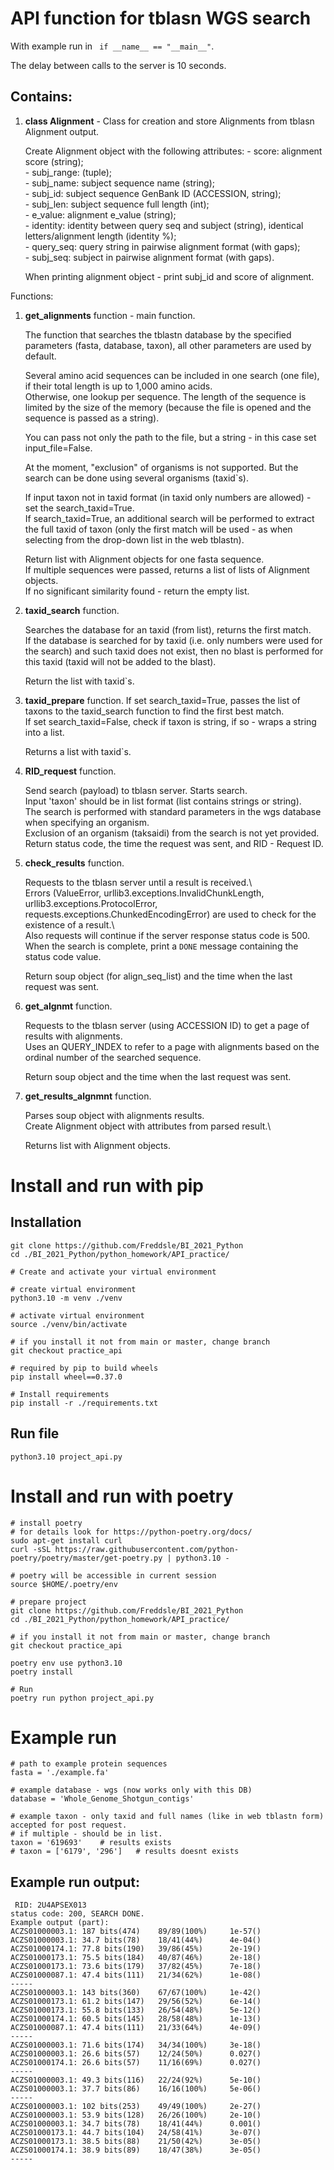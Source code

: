 
# API function for tblasn WGS search

With example run in ` if __name__ == "__main__"`.

The delay between calls to the server is 10 seconds. 

## Contains:

1. **class Alignment** - Class for creation and store Alignments from tblasn Alignment output.

    Create Alignment object with the following attributes:
        - score: alignment score (string);\
        - subj_range: (tuple);\
        - subj_name: subject sequence name (string);\
        - subj_id: subject sequence GenBank ID (ACCESSION, string);\
        - subj_len: subject sequence full length (int);\
        - e_value: alignment e_value (string);\
        - identity: identity between query seq and subject (string), identical letters/alignment length (identity %);\
        - query_seq: query string in pairwise alignment format (with gaps);\
        - subj_seq: subject in pairwise alignment format (with gaps).

    When printing alignment object - print subj_id and score of alignment.


Functions:

1. **get_alignments** function - main function.

    The function that searches the tblastn database by the specified parameters (fasta, database, taxon), all other parameters are used by default.

    Several amino acid sequences can be included in one search (one file), if their total length is up to 1,000 amino acids.\
    Otherwise, one lookup per sequence. The length of the sequence is limited by the size of the memory (because the file is opened and the sequence is passed as a string).

    You can pass not only the path to the file, but a string - in this case set input_file=False.

    At the moment, "exclusion" of organisms is not supported. But the search can be done using several organisms (taxid`s).

    If input taxon not in taxid format (in taxid only numbers are allowed) - set the search_taxid=True.\
    If search_taxid=True, an additional search will be performed to extract the full taxid of taxon (only the first match will be used - as when selecting from the drop-down list in the web tblastn).

    Return list with Alignment objects for one fasta sequence.\
    If multiple sequences were passed, returns a list of lists of Alignment objects.\
    If no significant similarity found - return the empty list.


2. **taxid_search** function. 

    Searches the database for an taxid (from list), returns the first match.\
    If the database is searched for by taxid (i.e. only numbers were used for the search) and such taxid does not exist, then no blast is performed for this taxid (taxid will not be added to the blast).

    Return the list with taxid`s.
  
3. **taxid_prepare** function.
    If set search_taxid=True, passes the list of taxons to the taxid_search function to find the first best match.\
    If set search_taxid=False, check if taxon is string, if so - wraps a string into a list.

    Returns a list with taxid`s.


3. **RID_request** function.
    
    Send search (payload) to tblasn server. Starts search.\
    Input 'taxon' should be in list format (list contains strings or string).\
    The search is performed with standard parameters in the wgs database when specifying an organism.\
    Exclusion of an organism (taksaidi) from the search is not yet provided.\
    Return status code, the time the request was sent, and RID - Request ID.
    
4. **check_results** function.

    Requests to the tblasn server until a result is received.\    
    Errors (ValueError, urllib3.exceptions.InvalidChunkLength, urllib3.exceptions.ProtocolError, requests.exceptions.ChunkedEncodingError) are used to check for the existence of a result.\    
    Also requests will continue if the server response status code is 500.\
    When the search is complete, print a `DONE` message containing the status code value.
    
    Return soup object (for align_seq_list) and the time when the last request was sent.

5. **get_algnmt** function.

    Requests to the tblasn server (using ACCESSION ID) to get a page of results with alignments.\
    Uses an QUERY_INDEX to refer to a page with alignments based on the ordinal number of the searched sequence.

    Return soup object and the time when the last request was sent.

6. **get_results_algnmnt** function.
    
    Parses soup object with alignments results.\
    Create Alignment object with attributes from parsed result.\

    Returns list with Alignment objects.


# Install and run with pip
## Installation

```console
git clone https://github.com/Freddsle/BI_2021_Python
cd ./BI_2021_Python/python_homework/API_practice/

# Create and activate your virtual environment

# create virtual environment
python3.10 -m venv ./venv

# activate virtual environment
source ./venv/bin/activate

# if you install it not from main or master, change branch
git checkout practice_api

# required by pip to build wheels
pip install wheel==0.37.0 

# Install requirements
pip install -r ./requirements.txt
```

## Run file
```console
python3.10 project_api.py
```

# Install and run with poetry
```console
# install poetry
# for details look for https://python-poetry.org/docs/
sudo apt-get install curl
curl -sSL https://raw.githubusercontent.com/python-poetry/poetry/master/get-poetry.py | python3.10 -

# poetry will be accessible in current session
source $HOME/.poetry/env

# prepare project
git clone https://github.com/Freddsle/BI_2021_Python
cd ./BI_2021_Python/python_homework/API_practice/

# if you install it not from main or master, change branch
git checkout practice_api

poetry env use python3.10
poetry install

# Run
poetry run python project_api.py

```

# Example run

```
# path to example protein sequences
fasta = './example.fa'

# example database - wgs (now works only with this DB)
database = 'Whole_Genome_Shotgun_contigs'

# example taxon - only taxid and full names (like in web tblastn form) accepted for post request.
# if multiple - should be in list.
taxon = '619693'    # results exists
# taxon = ['6179', '296']   # results doesnt exists
```

## Example run output:


```
 RID: 2U4APSEX013
status code: 200, SEARCH DONE.
Example output (part):
ACZS01000003.1: 187 bits(474) 	 89/89(100%) 	 1e-57()
ACZS01000003.1: 34.7 bits(78) 	 18/41(44%) 	 4e-04()
ACZS01000174.1: 77.8 bits(190) 	 39/86(45%) 	 2e-19()
ACZS01000173.1: 75.5 bits(184) 	 40/87(46%) 	 2e-18()
ACZS01000173.1: 73.6 bits(179) 	 37/82(45%) 	 7e-18()
ACZS01000087.1: 47.4 bits(111) 	 21/34(62%) 	 1e-08()
-----
ACZS01000003.1: 143 bits(360) 	 67/67(100%) 	 1e-42()
ACZS01000173.1: 61.2 bits(147) 	 29/56(52%) 	 6e-14()
ACZS01000173.1: 55.8 bits(133) 	 26/54(48%) 	 5e-12()
ACZS01000174.1: 60.5 bits(145) 	 28/58(48%) 	 1e-13()
ACZS01000087.1: 47.4 bits(111) 	 21/33(64%) 	 4e-09()
-----
ACZS01000003.1: 71.6 bits(174) 	 34/34(100%) 	 3e-18()
ACZS01000003.1: 26.6 bits(57) 	 12/24(50%) 	 0.027()
ACZS01000174.1: 26.6 bits(57) 	 11/16(69%) 	 0.027()
-----
ACZS01000003.1: 49.3 bits(116) 	 22/24(92%) 	 5e-10()
ACZS01000003.1: 37.7 bits(86) 	 16/16(100%) 	 5e-06()
-----
ACZS01000003.1: 102 bits(253) 	 49/49(100%) 	 2e-27()
ACZS01000003.1: 53.9 bits(128) 	 26/26(100%) 	 2e-10()
ACZS01000003.1: 34.7 bits(78) 	 18/41(44%) 	 0.001()
ACZS01000173.1: 44.7 bits(104) 	 24/58(41%) 	 3e-07()
ACZS01000173.1: 38.5 bits(88) 	 21/50(42%) 	 3e-05()
ACZS01000174.1: 38.9 bits(89) 	 18/47(38%) 	 3e-05()
-----
```
